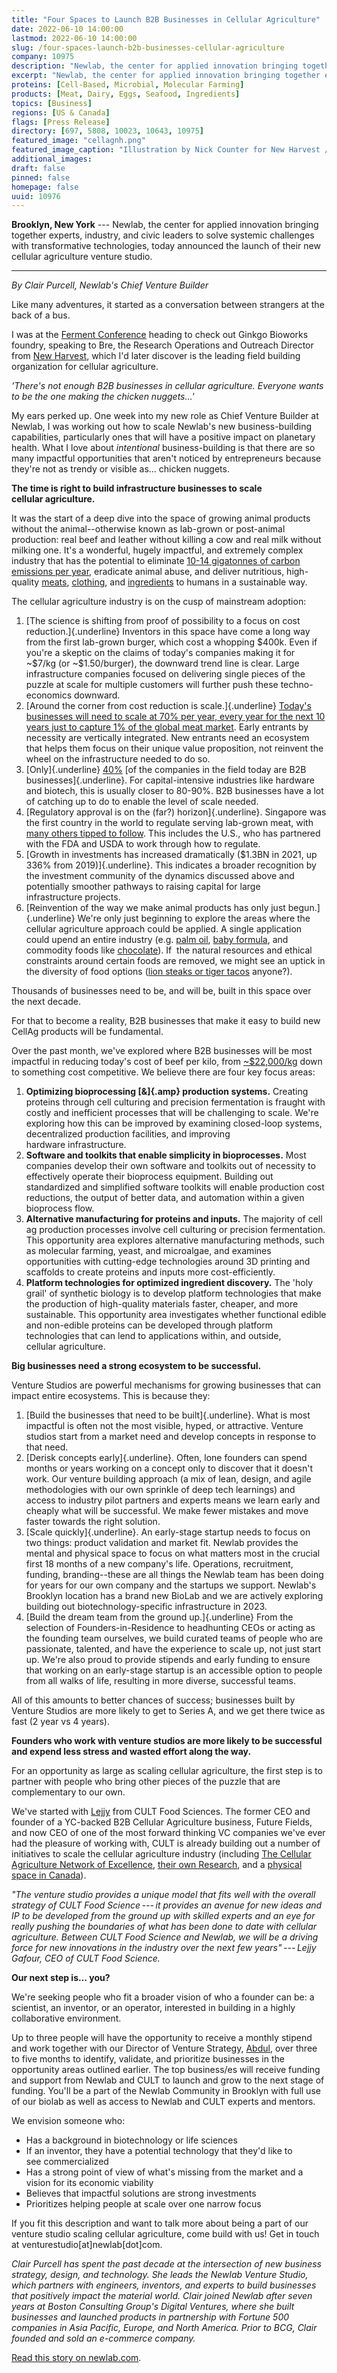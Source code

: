 ```yaml
---
title: "Four Spaces to Launch B2B Businesses in Cellular Agriculture"
date: 2022-06-10 14:00:00
lastmod: 2022-06-10 14:00:00
slug: /four-spaces-launch-b2b-businesses-cellular-agriculture
company: 10975
description: "Newlab, the center for applied innovation bringing together experts, industry, and civic leaders to solve systemic challenges with transformative technologies, today announced the launch of their new cellular agriculture venture studio"
excerpt: "Newlab, the center for applied innovation bringing together experts, industry, and civic leaders to solve systemic challenges with transformative technologies, today announced the launch of their new cellular agriculture venture studio"
proteins: [Cell-Based, Microbial, Molecular Farming]
products: [Meat, Dairy, Eggs, Seafood, Ingredients]
topics: [Business]
regions: [US & Canada]
flags: [Press Release]
directory: [697, 5808, 10023, 10643, 10975]
featured_image: "cellagnh.png"
featured_image_caption: "Illustration by Nick Counter for New Harvest // CC BY-NC-SA 4.0"
additional_images:
draft: false
pinned: false
homepage: false
uuid: 10976
---
```

**Brooklyn, New York** --- Newlab, the center for applied innovation
bringing together experts, industry, and civic leaders to solve systemic
challenges with transformative technologies, today announced the launch
of their new cellular agriculture venture studio.

------------------------------------------------------------------------

*By Clair Purcell, Newlab's Chief Venture Builder*

Like many adventures, it started as a conversation between strangers at
the back of a bus.

I was at the [Ferment Conference](https://ginkgoferment.com/) heading to
check out Ginkgo Bioworks foundry, speaking to Bre, the Research
Operations and Outreach Director from [New
Harvest](https://new-harvest.org/), which I'd later discover is the
leading field building organization for cellular agriculture.

*'There's not enough B2B businesses in cellular agriculture. Everyone
wants to be the one making the chicken nuggets...'*

My ears perked up. One week into my new role as Chief Venture Builder at
Newlab, I was working out how to scale Newlab's new business-building
capabilities, particularly ones that will have a positive impact on
planetary health. What I love about *intentional* business-building is
that there are so many impactful opportunities that aren't noticed by
entrepreneurs because they're not as trendy or visible as...
chicken nuggets.

**The time is right to build infrastructure businesses to scale
cellular agriculture.**

It was the start of a deep dive into the space of growing animal
products without the animal--otherwise known as lab-grown or post-animal
production: real beef and leather without killing a cow and real milk
without milking one. It's a wonderful, hugely impactful, and extremely
complex industry that has the potential to eliminate [10-14 gigatonnes
of carbon emissions per year](http://gfi.org/climate), eradicate animal
abuse, and deliver nutritious, high-quality
[meats](https://www.bluenalu.com/),
[clothing](https://recruit.galy.co/), and
[ingredients](https://www.melibio.com/) to humans in a sustainable way.

The cellular agriculture industry is on the cusp of mainstream adoption:

1.  [The science is shifting from proof of possibility to a focus on
    cost reduction.]{.underline} Inventors in this space have come a
    long way from the first lab-grown burger, which cost a whopping
    \$400k. Even if you're a skeptic on the claims of today's companies
    making it for \~\$7/kg (or \~\$1.50/burger), the downward trend line
    is clear. Large infrastructure companies focused on delivering
    single pieces of the puzzle at scale for multiple customers will
    further push these techno-economics downward.
2.  [Around the corner from cost reduction is scale.]{.underline}
    [Today's businesses will need to scale at 70% per year, every year
    for the next 10 years just to capture 1% of the global meat
    market](https://www.mckinsey.com/industries/agriculture/our-insights/cultivated-meat-out-of-the-lab-into-the-frying-pan).
    Early entrants by necessity are vertically integrated. New entrants
    need an ecosystem that helps them focus on their unique value
    proposition, not reinvent the wheel on the infrastructure needed to
    do so.
3.  [Only]{.underline}
    [40%](https://admin-21183.medium.com/state-of-the-industry-8b4f5e2826b4)
    [of the companies in the field today are B2B
    businesses]{.underline}. For capital-intensive industries like
    hardware and biotech, this is usually closer to 80-90%. B2B
    businesses have a lot of catching up to do to enable the level of
    scale needed.
4.  [Regulatory approval is on the (far?) horizon]{.underline}.
    Singapore was the first country in the world to regulate serving
    lab-grown meat, with [many others tipped to
    follow](https://gfi.org/blog/cultivated-meat-regulation-2021/). This
    includes the U.S., who has partnered with the FDA and USDA to work
    through how to regulate.
5.  [Growth in investments has increased dramatically (\$1.3BN in 2021,
    up 336% from 2019)]{.underline}. This indicates a broader
    recognition by the investment community of the dynamics discussed
    above and potentially smoother pathways to raising capital for large
    infrastructure projects.
6.  [Reinvention of the way we make animal products has only just
    begun.]{.underline} We're only just beginning to explore the areas
    where the cellular agriculture approach could be applied. A single
    application could upend an entire industry (e.g. [palm
    oil](https://www.c16bio.com/), [baby
    formula](https://www.biomilq.com/), and commodity foods like
    [chocolate](https://www.cacultured.com/)). If  the natural resources
    and ethical constraints around certain foods are removed, we might
    see an uptick in the diversity of food options ([lion steaks or
    tiger tacos](https://www.primevalfoods.co/revolution) anyone?).

Thousands of businesses need to be, and will be, built in this space
over the next decade.

For that to become a reality, B2B businesses that make it easy to build
new CellAg products will be fundamental.

Over the past month, we've explored where B2B businesses will be most
impactful in reducing today's cost of beef per kilo, from
[\~\$22,000/kg](https://cedelft.eu/publications/tea-of-cultivated-meat/)
down to something cost competitive. We believe there are four key
focus areas:

1.  **Optimizing bioprocessing [&]{.amp} production systems.** Creating
    proteins through cell culturing and precision fermentation is
    fraught with costly and inefficient processes that will be
    challenging to scale. We're exploring how this can be improved by
    examining closed-loop systems, decentralized production facilities,
    and improving hardware infrastructure.
2.  **Software and toolkits that enable simplicity in bioprocesses.**
    Most companies develop their own software and toolkits out of
    necessity to effectively operate their bioprocess equipment.
    Building out standardized and simplified software toolkits will
    enable production cost reductions, the output of better data, and
    automation within a given bioprocess flow.
3.  **Alternative manufacturing for proteins and inputs.** The majority
    of cell ag production processes involve cell culturing or precision
    fermentation. This opportunity area explores alternative
    manufacturing methods, such as molecular farming, yeast, and
    microalgae, and examines opportunities with cutting-edge
    technologies around 3D printing and scaffolds to create proteins and
    inputs more cost-efficiently.
4.  **Platform technologies for optimized ingredient discovery.** The
    'holy grail' of synthetic biology is to develop platform
    technologies that make the production of high-quality materials
    faster, cheaper, and more sustainable. This opportunity area
    investigates whether functional edible and non-edible proteins can
    be developed through platform technologies that can lend to
    applications within, and outside, cellular agriculture.

**Big businesses need a strong ecosystem to be successful.**

Venture Studios are powerful mechanisms for growing businesses that can
impact entire ecosystems. This is because they:

1.  [Build the businesses that need to be built]{.underline}. What is
    most impactful is often not the most visible, hyped, or attractive.
    Venture studios start from a market need and develop concepts in
    response to that need.
2.  [Derisk concepts early]{.underline}. Often, lone founders can spend
    months or years working on a concept only to discover that it
    doesn't work. Our venture building approach (a mix of lean, design,
    and agile methodologies with our own sprinkle of deep tech
    learnings) and access to industry pilot partners and experts means
    we learn early and cheaply what will be successful. We make fewer
    mistakes and move faster towards the right solution.
3.  [Scale quickly]{.underline}. An early-stage startup needs to focus
    on two things: product validation and market fit. Newlab provides
    the mental and physical space to focus on what matters most in the
    crucial first 18 months of a new company's life. Operations,
    recruitment, funding, branding--these are all things the Newlab team
    has been doing for years for our own company and the startups we
    support. Newlab's Brooklyn location has a brand new BioLab and we
    are actively exploring building out biotechnology-specific
    infrastructure in 2023.
4.  [Build the dream team from the ground up.]{.underline} From the
    selection of Founders-in-Residence to headhunting CEOs or acting as
    the founding team ourselves, we build curated teams of people who
    are passionate, talented, and have the experience to scale up, not
    just start up. We're also proud to provide stipends and early
    funding to ensure that working on an early-stage startup is an
    accessible option to people from all walks of life, resulting in
    more diverse, successful teams.

All of this amounts to better chances of success; businesses built by
Venture Studios are more likely to get to Series A, and we get there
twice as fast (2 year vs 4 years). 

**Founders who work with venture studios are more likely to be
successful and expend less stress and wasted effort along the way.**

For an opportunity as large as scaling cellular agriculture, the first
step is to partner with people who bring other pieces of the puzzle that
are complementary to our own.

We've started with [Lejjy](https://ca.linkedin.com/in/lejjygafour) from
CULT Food Sciences. The former CEO and founder of a YC-backed B2B
Cellular Agriculture business, Future Fields, and now CEO of one of the
most forward thinking VC companies we've ever had the pleasure of
working with, CULT is already building out a number of initiatives to
scale the cellular agriculture industry (including [The Cellular
Agriculture Network of Excellence](http://opencellag.com), [their own
Research](https://www.cultfoodscience.com/cell-x), and a [physical space
in
Canada](https://www.cultfoodscience.com/press-releases/cult-food-science-secures-space-for-the-development-of-an-incubation-studio-in-ontario)).

*"The venture studio provides a unique model that fits well with the
overall strategy of CULT Food Science --- it provides an avenue for new
ideas and IP to be developed from the ground up with skilled experts and
an eye for really pushing the boundaries of what has been done to date
with cellular agriculture. Between CULT Food Science and Newlab, we will
be a driving force for new innovations in the industry over the next few
years" --- Lejjy Gafour, CEO of CULT Food Science.*

**Our next step is... you?**

We're seeking people who fit a broader vision of who a founder can be: a
scientist, an inventor, or an operator, interested in building in a
highly collaborative environment.

Up to three people will have the opportunity to receive a monthly
stipend and work together with our Director of Venture Strategy,
[Abdul](https://www.linkedin.com/in/abdul-khogali/), over three to five
months to identify, validate, and prioritize businesses in the
opportunity areas outlined earlier. The top business/es will receive
funding and support from Newlab and CULT to launch and grow to the next
stage of funding. You'll be a part of the Newlab Community in Brooklyn
with full use of our biolab as well as access to Newlab and CULT experts
and mentors.

We envision someone who:

-   Has a background in biotechnology or life sciences
-   If an inventor, they have a potential technology that they'd like to
    see commercialized
-   Has a strong point of view of what's missing from the market and a
    vision for its economic viability
-   Believes that impactful solutions are strong investments
-   Prioritizes helping people at scale over one narrow focus

If you fit this description and want to talk more about being a part of
our venture studio scaling cellular agriculture, come build with us! Get
in touch at venturestudio\[at\]newlab\[dot\]com.

*Clair Purcell has spent the past decade at the intersection of new
business strategy, design, and technology. She leads the Newlab Venture
Studio, which partners with engineers, inventors, and experts to build
businesses that positively impact the material world. Clair joined
Newlab after seven years at Boston Consulting Group's Digital Ventures,
where she built businesses and launched products in partnership with
Fortune 500 companies in Asia Pacific, Europe, and North America. Prior
to BCG, Clair founded and sold an e-commerce company.*

[Read this story on
newlab.com](https://newlab.com/articles/cellular-agriculture-needs-b2b-businesses/).
